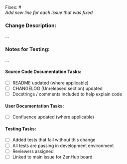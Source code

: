 Fixes: #  
_Add new line for each issue that was fixed_

### Change Description:

...

### Notes for Testing:

...

#### Source Code Documentation Tasks:
- [ ] README updated (where applicable)
- [ ] CHANGELOG (Unreleased section) updated
- [ ] Docstrings / comments included to help explain code

#### User Documentation Tasks:
- [ ] Confluence updated (where applicable)

#### Testing Tasks:
- [ ] Added tests that fail without this change
- [ ] All tests are passing in development environment
- [ ] Reviewers assigned
- [ ] Linked to main issue for ZenHub board

